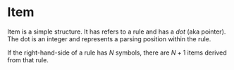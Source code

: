 # Item

Item is a simple structure.  It has refers to a rule and has a *dot*
(aka pointer).  The dot is an integer and represents a parsing
position within the rule.

If the right-hand-side of a rule has $N$ symbols, there are $N+1$
items derived from that rule.
